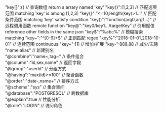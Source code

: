 "key[]":{}                                         // 查询数组	return a arrary named 'key'
"key{}":[1,2,3]                                    // 匹配选项范围	matching 'key' is among [1,2,3]
"key{}":"<=10;length(key)>1..."                    // 匹配条件范围	matching 'key' satisfy condition
"key()":"function(arg0,arg1...)"                   // 远程调用函数	remote function
"key@":"key0/key1.../targetKey"                    // 引用赋值	reference other fields in the same json
"key$":"%abc%"                                     // 模糊搜索	matching
"key~":"^[0-9]+$"                                  // 正则匹配	regex
"key%":"2018-01-01,2018-10-01"                     // 连续范围	continuous 
"key+":[1]                                         // 增加/扩展	
"key-":888.88                                      // 减少/去除	
"name:alias"                                       // 新建别名	
"@combine":"name~,tag~"                            // 条件组合	
"@column":"id,sex,name"                            // 返回字段	
"@group":"userId"                                  // 分组方式	
"@having":"max(id)>=100"                           // 聚合函数	
"@order":"date-,name+"                             // 排序方式	
"@schema":"sys"                                    // 集合空间	
"@database":"POSTGRESQL"                           // 跨数据库	
"@explain":true                                    // 性能分析	
"@role":"LOGIN"                                    // 访问角色	

